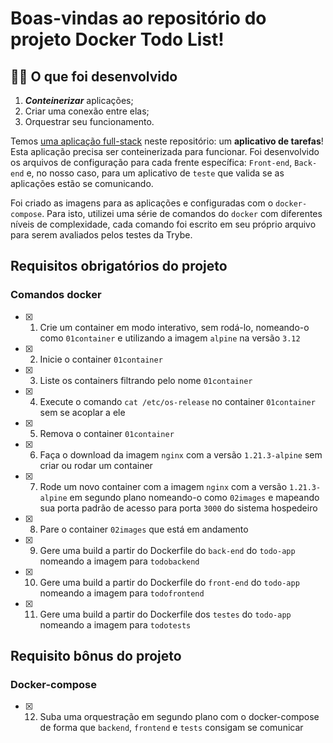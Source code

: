 # Boas-vindas ao repositório do projeto Docker Todo List!



## 👨‍💻 O que foi desenvolvido

1. **_Conteinerizar_** aplicações;
2. Criar uma conexão entre elas;
3. Orquestrar seu funcionamento.

Temos [uma aplicação full-stack](docker/todo-app) neste repositório: um **aplicativo de tarefas**! Esta aplicação precisa ser conteinerizada para funcionar. Foi desenvolvido os arquivos de configuração para cada frente específica: `Front-end`, `Back-end` e, no nosso caso, para um aplicativo de `teste` que valida se as aplicações estão se comunicando.

Foi criado as imagens para as aplicações e configuradas com o `docker-compose`. Para isto, utilizei uma série de comandos do `docker` com diferentes níveis de complexidade, cada comando foi escrito em seu próprio arquivo para serem avaliados pelos testes da Trybe.


## Requisitos obrigatórios do projeto

### Comandos docker

- [x] 1. Crie um container em modo interativo, sem rodá-lo, nomeando-o como `01container` e utilizando a imagem `alpine` na versão `3.12`

- [x] 2. Inicie o container `01container`


- [x] 3. Liste os containers filtrando pelo nome `01container`

- [x] 4. Execute o comando `cat /etc/os-release` no container `01container` sem se acoplar a ele

- [x] 5. Remova o container `01container`

- [x] 6. Faça o download da imagem `nginx` com a versão `1.21.3-alpine` sem criar ou rodar um container

- [x] 7. Rode um novo container com a imagem  `nginx` com a versão `1.21.3-alpine` em segundo plano nomeando-o como `02images` e mapeando sua porta padrão de acesso para porta `3000` do sistema hospedeiro

- [x] 8. Pare o container `02images` que está em andamento

- [x] 9. Gere uma build a partir do Dockerfile do `back-end` do `todo-app` nomeando a imagem para `todobackend`

- [x] 10. Gere uma build a partir do Dockerfile do `front-end` do `todo-app` nomeando a imagem para `todofrontend`

- [x] 11. Gere uma build a partir do Dockerfile dos `testes` do `todo-app` nomeando a imagem para `todotests`

## Requisito bônus do projeto

### Docker-compose

- [x] 12. Suba uma orquestração em segundo plano com o docker-compose de forma que `backend`, `frontend` e `tests` consigam se comunicar
